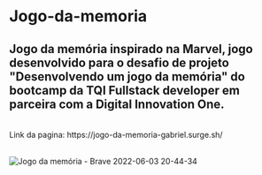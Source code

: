 # Jogo-da-memoria

## Jogo da memória inspirado na Marvel, jogo desenvolvido para o desafio de projeto "Desenvolvendo um jogo da memória" do bootcamp da TQI Fullstack developer em parceira com a Digital Innovation One. 
<br/>
Link da pagina: https://jogo-da-memoria-gabriel.surge.sh/
<br/>
<br/>

![Jogo da memória - Brave 2022-06-03 20-44-34](https://user-images.githubusercontent.com/96514967/171972011-60c318a8-e5a5-4481-8f16-456d3ac6895d.gif)

